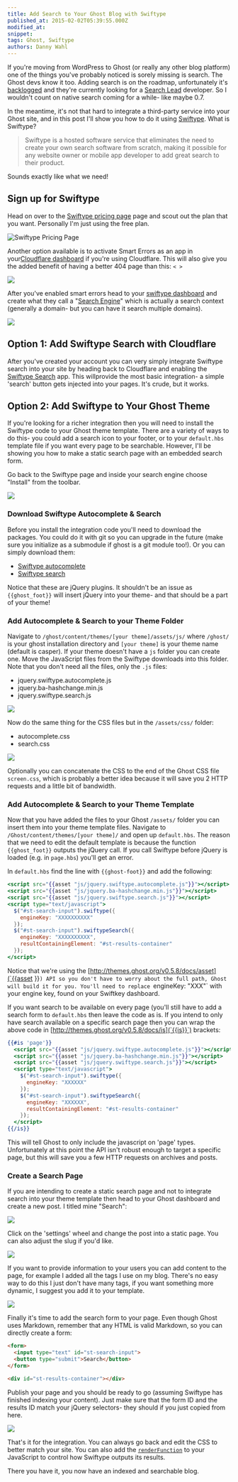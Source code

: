 ```yaml
---
title: Add Search to Your Ghost Blog with Swiftype
published_at: 2015-02-02T05:39:55.000Z
modified_at: 
snippet:
tags: Ghost, Swiftype
authors: Danny Wahl
---
```


If you're moving from WordPress to Ghost (or really any other blog platform) one
of the things you've probably noticed is sorely missing is search. The Ghost
devs know it too. Adding search is on the roadmap, unfortunately it's
[backlogged](https://trello.com/c/tNNWYXzf/51-search) and they're currently
looking for a [Search Lead](https://ghost.org/contribute/search-lead/)
developer. So I wouldn't count on native search coming for a while- like maybe
0.7.

In the meantime, it's not that hard to integrate a third-party service into your
Ghost site, and in this post I'll show you how to do it using
[Swiftype](https://swiftype.com/). What is Swiftype?

> Swiftype is a hosted software service that eliminates the need to create your
> own search software from scratch, making it possible for any website owner or
> mobile app developer to add great search to their product.

Sounds exactly like what we need!

## Sign up for Swiftype

Head on over to the [Swiftype pricing page](https://swiftype.com/pricing) page
and scout out the plan that you want. Personally I'm just using the free plan.

![Swiftype Pricing Page](/blog/add-search-to-your-ghost-blog/swiftype-pricing-overview.png)

Another option available is to activate Smart Errors as an app in
your[Cloudflare dashboard](https://www.cloudflare.com/zone-picker?from=/cloudflare-apps)
if you're using Cloudflare. This will also give you the added benefit of having
a better 404 page than this: `< >`

![](/blog/add-search-to-your-ghost-blog/smart-errors-cloudflare-app.png)

After you've enabled smart errors head to your
[swiftype dashboard](https://swiftype.com/home) and create what they call a
"[Search Engine](https://swiftype.com/engines/new)" which is actually a search
context (generally a domain- but you can have it search multiple domains).

![](/blog/add-search-to-your-ghost-blog/swiftype-search-engine-overview.png)

## Option 1: Add Swiftype Search with Cloudflare

After you've created your account you can very simply integrate Swiftype search
into your site by heading back to Cloudflare and enabling the
[Swiftype Search](https://www.cloudflare.com/apps/swiftype_search) app. This
willprovide the most basic integration- a simple 'search' button gets injected
into your pages. It's crude, but it works.

## Option 2: Add Swiftype to Your Ghost Theme

If you're looking for a richer integration then you will need to install the
Swiftype code to your Ghost theme template. There are a variety of ways to do
this- you could add a search icon to your footer, or to your `default.hbs`
template file if you want every page to be searchable. However, I'll be showing
you how to make a static search page with an embedded search form.

Go back to the Swiftype page and inside your search engine choose "Install" from
the toolbar.

![](/blog/add-search-to-your-ghost-blog/swiftype-searchengine-toolbar.png)

### Download Swiftype Autocomplete & Search

Before you install the integration code you'll need to download the packages.
You could do it with git so you can upgrade in the future (make sure you
initialize as a submodule if ghost is a git module too!). Or you can simply
download them:

- [Swiftype autocomplete](https://github.com/swiftype/swiftype-autocomplete-jquery)
- [Swiftype search](https://github.com/swiftype/swiftype-search-jquery)

Notice that these are jQuery plugins. It shouldn't be an issue as
`{{ghost_foot}}` will insert jQuery into your theme- and that should be a part
of your theme!

### Add Autocomplete & Search to your Theme Folder

Navigate to `/ghost/content/themes/[your theme]/assets/js/` where `/ghost/` is
your ghost installation directory and `[your theme]` is your theme name (default
is casper). If your theme doesn't have a `js` folder you can create one. Move
the JavaScript files from the Swiftype downloads into this folder. Note that you
don't need all the files, only the `.js` files:

- jquery.swiftype.autocomplete.js
- jquery.ba-hashchange.min.js
- jquery.swiftype.search.js

![](/blog/add-search-to-your-ghost-blog/swiftype-js-files-added-to-ghost.png)

Now do the same thing for the CSS files but in the `/assets/css/` folder:

- autocomplete.css
- search.css

![](/blog/add-search-to-your-ghost-blog/swiftype-css-files-added-to-ghost.png)

Optionally you can concatenate the CSS to the end of the Ghost CSS file
`screen.css`, which is probably a better idea because it will save you 2 HTTP
requests and a little bit of bandwidth.

### Add Autocomplete & Search to your Theme Template

Now that you have added the files to your Ghost `/assets/` folder you can insert
them into your theme template files. Navigate to
`/Ghost/content/themes/[your theme]/` and open up `default.hbs`. The reason that
we need to edit the default template is because the function `{{ghost_foot}}`
outputs the jQuery call. If you call Swiftype before jQuery is loaded (e.g. in
`page.hbs`) you'll get an error.

In `default.hbs` find the line with `{{ghost-foot}}` and add the following:

```handlebars
<script src="{{asset "js/jquery.swiftype.autocomplete.js"}}"></script>
<script src="{{asset "js/jquery.ba-hashchange.min.js"}}"></script>
<script src="{{asset "js/jquery.swiftype.search.js"}}"></script>
<script type="text/javascript">
  $("#st-search-input").swiftype({
    engineKey: "XXXXXXXXXX"
  });
  $("#st-search-input").swiftypeSearch({
    engineKey: "XXXXXXXXXX",
    resultContainingElement: "#st-results-container"
  });
</script>
```

Notice that we're using the
[http://themes.ghost.org/v0.5.8/docs/asset](`{{asset }}`) API so you don't have
to worry about the full path, Ghost will build it for you. You'll need to
replace `engineKey: "XXX"` with your engine key, found on your Swiftkey
dashboard.

If you want search to be available on every page (you'll still have to add a
search form to `default.hbs` then leave the code as is. If you intend to only
have search available on a specific search page then you can wrap the above code
in [http://themes.ghost.org/v0.5.8/docs/is](`{{is}}`) brackets:

```handlebars
{{#is 'page'}}
  <script src="{{asset "js/jquery.swiftype.autocomplete.js"}}"></script>
  <script src="{{asset "js/jquery.ba-hashchange.min.js"}}"></script>
  <script src="{{asset "js/jquery.swiftype.search.js"}}"></script>
  <script type="text/javascript">
    $("#st-search-input").swiftype({
      engineKey: "XXXXXX"
    });
    $("#st-search-input").swiftypeSearch({
      engineKey: "XXXXXX",
      resultContainingElement: "#st-results-container"
    });
  </script>
{{/is}}
```

This will tell Ghost to only include the javascript on 'page' types.
Unfortunately at this point the API isn't robust enough to target a specific
page, but this will save you a few HTTP requests on archives and posts.

### Create a Search Page

If you are intending to create a static search page and not to integrate search
into your theme template then head to your Ghost dashboard and create a new
post. I titled mine "Search":

![](/blog/add-search-to-your-ghost-blog/post-named-search-in-ghost.png)

Click on the 'settings' wheel and change the post into a static page. You can
also adjust the slug if you'd like.

![](/blog/add-search-to-your-ghost-blog/adjusting-a-post-type-in-ghost.png)

If you want to provide information to your users you can add content to the
page, for example I added all the tags I use on my blog. There's no easy way to
do this I just don't have many tags, if you want something more dynamic, I
suggest you add it to your template.

![](/blog/add-search-to-your-ghost-blog/edited-search-page-with-content.png)

Finally it's time to add the search form to your page. Even though Ghost uses
Markdown, remember that any HTML is valid Markdown, so you can directly create a
form:

```markdown
<form>
  <input type="text" id="st-search-input">
  <button type="submit">Search</button>
</form>

<div id="st-results-container"></div>
```

Publish your page and you should be ready to go (assuming Swiftype has finished
indexing your content). Just make sure that the form ID and the results ID match
your jQuery selectors- they should if you just copied from here.

![](/blog/add-search-to-your-ghost-blog/swiftype-autocomplete.png)

That's it for the integration. You can always go back and edit the CSS to better
match your site. You can also add the
[`renderFunction`](https://swiftype.com/engines/iyware-dot-com/install) to your
JavaScript to control how Swiftype outputs its results.

There you have it, you now have an indexed and searchable blog.

